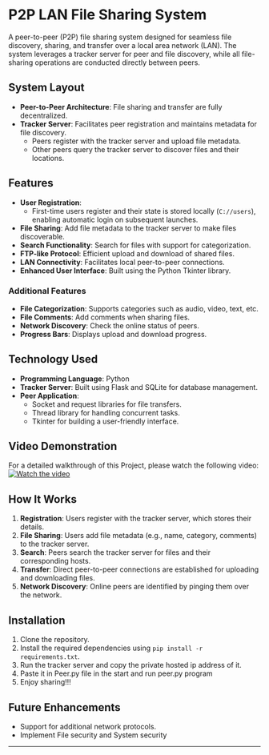 # P2P LAN File Sharing System

A peer-to-peer (P2P) file sharing system designed for seamless file discovery, sharing, and transfer over a local area network (LAN). The system leverages a tracker server for peer and file discovery, while all file-sharing operations are conducted directly between peers.

## System Layout
- **Peer-to-Peer Architecture**: File sharing and transfer are fully decentralized.
- **Tracker Server**: Facilitates peer registration and maintains metadata for file discovery.
  - Peers register with the tracker server and upload file metadata.
  - Other peers query the tracker server to discover files and their locations.

## Features
- **User Registration**: 
  - First-time users register and their state is stored locally (`C://users`), enabling automatic login on subsequent launches.
- **File Sharing**: Add file metadata to the tracker server to make files discoverable.
- **Search Functionality**: Search for files with support for categorization.
- **FTP-like Protocol**: Efficient upload and download of shared files.
- **LAN Connectivity**: Facilitates local peer-to-peer connections.
- **Enhanced User Interface**: Built using the Python Tkinter library.

### Additional Features
- **File Categorization**: Supports categories such as audio, video, text, etc.
- **File Comments**: Add comments when sharing files.
- **Network Discovery**: Check the online status of peers.
- **Progress Bars**: Displays upload and download progress.

## Technology Used
- **Programming Language**: Python
- **Tracker Server**: Built using Flask and SQLite for database management.
- **Peer Application**:
  - Socket and request libraries for file transfers.
  - Thread library for handling concurrent tasks.
  - Tkinter for building a user-friendly interface.

## Video Demonstration
For a detailed walkthrough of this Project, please watch the following video:
[![Watch the video](https://img.youtube.com/vi/jYHpE68Rauw/0.jpg)](https://www.youtube.com/watch?v=jYHpE68Rauw)


## How It Works
1. **Registration**: Users register with the tracker server, which stores their details.
2. **File Sharing**: Users add file metadata (e.g., name, category, comments) to the tracker server.
3. **Search**: Peers search the tracker server for files and their corresponding hosts.
4. **Transfer**: Direct peer-to-peer connections are established for uploading and downloading files.
5. **Network Discovery**: Online peers are identified by pinging them over the network.

## Installation
1. Clone the repository.
2. Install the required dependencies using `pip install -r requirements.txt`.
3. Run the tracker server and copy the private hosted ip address of it.
4. Paste it in Peer.py file in the start and run peer.py program
5. Enjoy sharing!!!

## Future Enhancements
- Support for additional network protocols.
- Implement File security and System security

---


